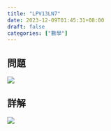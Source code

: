 ```yaml
---
title: "LPV13LN7"
date: 2023-12-09T01:45:31+08:00
draft: false
categories: ["數學"]
---
```

<!--more-->

## 問題
<img src="/posts/solution/LPV13LN7-q.png">

## 詳解
<img src="/posts/solution/LPV13LN7-sol.png">

